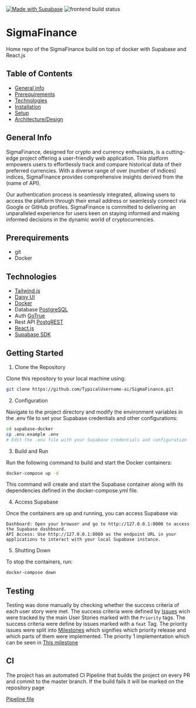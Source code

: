 [![Made with Supabase](https://supabase.com/badge-made-with-supabase.svg)](https://supabase.com)
![frontend build status](https://github.com/TypicalUsername-ai/SigmaFinance/actions/workflows/yarn-build.yml/badge.svg)

# SigmaFinance

Home repo of the SigmaFinance build on top of docker with Supabase and React.js

## Table of Contents
* [General info](#general-info)
* [Prerequirements](#prerequirements)
* [Technologies](#technologies)
* [Installation](#installation)
* [Setup](#setup)
* [Architecture/Design](#architecturedesign)

## General Info
SigmaFinance, designed for crypto and currency enthusiasts, is a cutting-edge project offering a user-friendly web application. This platform empowers users to effortlessly track and compare historical data of their preferred currencies. With a diverse range of over (number of indices) indices, SigmaFinance provides comprehensive insights derived from the (name of API).

Our authentication process is seamlessly integrated, allowing users to access the platform through their email address or seamlessly connect via Google or GitHub profiles. SigmaFinance is committed to delivering an unparalleled experience for users keen on staying informed and making informed decisions in the dynamic world of cryptocurrencies.
## Prerequirements

* git
* Docker

## Technologies

- [Tailwind.js](https://tailwindcss.com/)
- [Daisy UI](https://daisyui.com/)
- [Docker](https://www.docker.com/)
- Database [PostgreSQL](https://github.com/supabase/postgres)
- Auth [GoTrue](https://github.com/supabase/gotrue)
- Rest API [PostgREST](https://postgrest.org/en/stable/)
- [React.js](https://react.dev/)
- [Supabase SDK](https://supabase.com/docs/reference/javascript/installing)

## Getting Started
1. Clone the Repository

Clone this repository to your local machine using:

```bash
git clone https://github.com/TypicalUsername-ai/SigmaFinance.git
```

2. Configuration

Navigate to the project directory and modify the environment variables in the .env file to set your Supabase credentials and other configurations:

```bash
cd supabase-docker
cp .env.example .env
# Edit the .env file with your Supabase credentials and configuration
```

3. Build and Run

Run the following command to build and start the Docker containers:

```bash
docker-compose up -d
```

This command will create and start the Supabase container along with its dependencies defined in the docker-compose.yml file.

4. Access Supabase

Once the containers are up and running, you can access Supabase via:

    Dashboard: Open your browser and go to http://127.0.0.1:8000 to access the Supabase dashboard.
    API Access: Use http://127.0.0.1:8080 as the endpoint URL in your applications to interact with your local Supabase instance.

5. Shutting Down

To stop the containers, run:

```bash
docker-compose down
```

## Testing

Testing was done manually by checking whether the success criteria of each user story were met. 
The success criteria were defined by [Issues](https://github.com/typicalusername-ai/sigmafinance/issues) wich were tracked by the main User Stories marked with the `Priority` tags.
The success criteria were define by issues marked with a `feat` Tag.
The priority issues were split into [Milestones](https://github.com/typicalusername-ai/sigmafinance/milestones) which signifies which priority release and which parts of them were implemented.
The priority 1 implementation which can be seen in [This milestone](https://github.com/typicalusername-ai/sigmafinance/milestone/1?closed=1)

## CI

The project has an automated CI Pipeline that builds the project on every PR and commit to the master branch. 
If the build fails it will be marked on the repository page 

[Pipeline file](../blob/master/.github/workflows/yarn-build.yml)